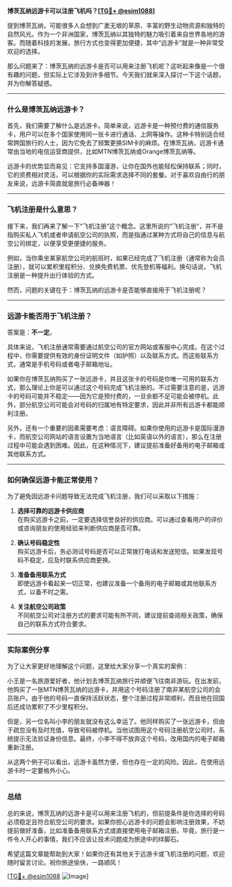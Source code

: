 **博茨瓦纳远游卡可以注册飞机吗？[[TG💪+ @esim1088](https://t.me/s/esim1088)]**

提到博茨瓦纳，可能很多人会想到广袤无垠的草原、丰富的野生动物资源和独特的自然风光。作为一个非洲国家，博茨瓦纳以其独特的魅力吸引着来自世界各地的游客。而随着科技的发展，旅行方式也变得更加便捷，其中“远游卡”就是一种非常受欢迎的选择。

那么问题来了：博茨瓦纳的远游卡是否可以用来注册飞机呢？这听起来像是一个很有趣的问题，但实际上它涉及到许多细节。今天我们就来深入探讨一下这个话题，并为你解答疑惑。

---

### 什么是博茨瓦纳远游卡？

首先，我们需要了解什么是远游卡。简单来说，远游卡是一种预付费的通信服务卡，用户可以在多个国家使用同一张卡进行通话、上网等操作。这种卡特别适合经常跨国旅行的人士，因为它免去了频繁更换SIM卡的麻烦。在博茨瓦纳，远游卡通常由当地的电信运营商提供，比如MTN博茨瓦纳或Orange博茨瓦纳等。

远游卡的优势显而易见：它支持多国漫游，让你在国外也能轻松保持联系；同时，它的资费相对灵活，可以根据你的实际需求选择不同的套餐。对于喜欢自由行的朋友来说，远游卡简直就是旅行必备神器！

---

### 飞机注册是什么意思？

接下来，我们再来了解一下“飞机注册”这个概念。这里所说的“飞机注册”，并不是指购买私人飞机或者申请航空公司的执照，而是指通过某种方式将自己的信息与航空公司绑定，以便享受更便捷的服务。

例如，当你乘坐某家航空公司的航班时，如果已经完成了飞机注册（通常称为会员注册），就可以累积里程积分、兑换免费机票、优先登机等福利。换句话说，飞机注册是一种提升出行体验的方式。

然而，问题的关键在于：博茨瓦纳的远游卡是否能够直接用于飞机注册呢？

---

### 远游卡能否用于飞机注册？

答案是：**不一定**。

具体来说，飞机注册通常需要通过航空公司的官方网站或客服中心完成。在这个过程中，你需要提供有效的身份证明文件（如护照）以及联系方式。而这些联系方式，通常是手机号码或者电子邮箱地址。

如果你在博茨瓦纳购买了一张远游卡，并且这张卡的号码是你唯一可用的联系方式，那么理论上你是可以通过这个号码完成飞机注册的。不过需要注意的是，远游卡的号码可能并不稳定——因为它是预付费的，一旦余额不足可能会被停机。此外，部分航空公司可能会对号码的归属地有特定要求，因此并非所有远游卡都能顺利注册。

另外，还有一个重要的因素需要考虑：语言障碍。如果你使用的远游卡是国际漫游卡，而航空公司网站的语言设置为当地语言（比如英语以外的语言），那么在注册过程中可能会遇到困难。因此，在这种情况下，建议提前准备好备用的电子邮箱或其他联系方式。

---

### 如何确保远游卡能正常使用？

为了避免因远游卡问题导致无法完成飞机注册，我们可以采取以下措施：

1. **选择可靠的远游卡供应商**  
   在购买远游卡之前，一定要选择信誉良好的供应商。可以通过查看用户的评价或咨询朋友的使用经验来判断供应商是否可靠。

2. **确认号码稳定性**  
   购买远游卡后，务必测试号码是否可以正常拨打电话和发送短信。如果发现号码不稳定，应及时联系供应商更换。

3. **准备备用联系方式**  
   即使远游卡看起来一切正常，也建议准备一个备用的电子邮箱或其他联系方式，以备不时之需。

4. **关注航空公司政策**  
   不同航空公司对注册方式的要求可能有所不同，建议提前查阅相关政策，确保自己的联系方式符合要求。

---

### 实际案例分享

为了让大家更好地理解这个问题，这里给大家分享一个真实的案例：

小王是一名旅游爱好者，他计划去博茨瓦纳旅行并顺便飞往南非游玩。在出发前，他购买了一张MTN博茨瓦纳的远游卡，并用这个号码注册了南非某航空公司的会员账户。由于他的号码一直保持活跃状态，整个注册过程非常顺利，而且他在回国后还成功累积了不少里程积分。

但是，另一位名叫小李的朋友就没有这么幸运了。他同样购买了一张远游卡，但由于疏忽没有及时充值，导致号码被停机。当他试图用这个号码注册航空公司时，系统提示无法验证身份信息。最终，小李不得不放弃这个号码，改用国内的电子邮箱重新注册。

从这两个例子可以看出，远游卡虽然方便，但也存在一定的风险。因此，在使用远游卡时一定要格外小心。

---

### 总结

总的来说，博茨瓦纳的远游卡是可以用来注册飞机的，但前提条件是你选择的号码必须稳定且符合航空公司的要求。如果你担心远游卡的问题会影响注册效果，不妨提前做好准备，比如准备备用联系方式或直接使用电子邮箱注册。毕竟，旅行是一件令人开心的事情，我们不应该让技术问题成为旅途中的绊脚石。

希望这篇文章能帮助到大家！如果你还有其他关于远游卡或飞机注册的问题，欢迎随时留言讨论。祝你旅途愉快，一路顺风！

[[TG💪+ @esim1088](https://t.me/s/esim1088) ![Image](https://i.postimg.cc/4NQfJmqS/Snipaste-2025-05-13-00-14-12.png)]